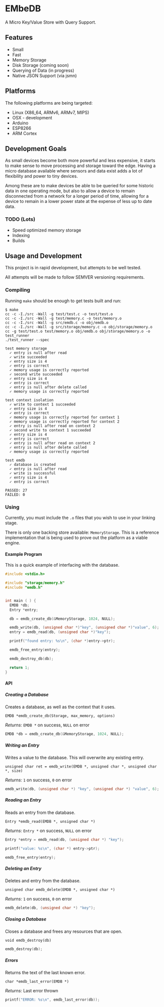# EMbeDB

A Micro Key/Value Store with Query Support.

## Features

* Small
* Fast
* Memory Storage
* Disk Storage (coming soon)
* Querying of Data (in progress)
* Native JSON Support (via jsmn)

## Platforms

The following platforms are being targeted:
* Linux (X86_64, ARMv6, ARMv7, MIPS)
* OSX - development
* Arduino
* ESP8266
* ARM Cortex

## Development Goals

As small devices become both more powerful and less expensive, it starts to make
sense to move processing and storage toward the edge.  Having a micro database
available where sensors and data exist adds a lot of flexibility and power to
tiny devices.

Among these are to make devices be able to be queried for some historic data
in one operating mode, but also to allow a device to remain disconnected from a
network for a longer period of time, allowing for a device to remain in a lower
power state at the expense of less up to date data.

### TODO (Lots)

* Speed optimized memory storage
* Indexing
* Builds


## Usage and Development

This project is in rapid development, but attempts to be well tested.

All attempts will be made to follow SEMVER versioning requirements.

### Compiling

Running `make` should be enough to get tests built and run:

```shell
$ make
cc -c -I./src -Wall -g test/test.c -o test/test.o
cc -c -I./src -Wall -g test/memory.c -o test/memory.o
cc -c -I./src -Wall -g src/emdb.c -o obj/emdb.o
cc -c -I./src -Wall -g src/storage/memory.c -o obj/storage/memory.o
cc -g test/test.o test/memory.o obj/emdb.o obj/storage/memory.o -o test_runner
./test_runner --spec

test memory storage
  ✓ entry is null after read
  ✓ write succeeded
  ✓ entry size is 4
  ✓ entry is correct
  ✓ memory usage is correctly reported
  ✓ second write succeeded
  ✓ entry size is 4
  ✓ entry is correct
  ✓ entry is null after delete called
  ✓ memory usage is correctly reported

test context isolation
  ✓ write to context 1 succeeded
  ✓ entry size is 4
  ✓ entry is correct
  ✓ memory usage is correctly reported for context 1
  ✓ memory usage is correctly reported for context 2
  ✓ entry is null after read on context 2
  ✓ second write to context 1 succeeded
  ✓ entry size is 4
  ✓ entry is correct
  ✓ entry is null after read on context 2
  ✓ entry is null after delete called
  ✓ memory usage is correctly reported

test emdb
  ✓ database is created
  ✓ entry is null after read
  ✓ write is successful
  ✓ entry size is 4
  ✓ entry is correct

PASSED: 27
FAILED: 0
```

### Using

Currently, you must include the `.o` files that you wish to use in your
linking stage.

There is only one backing store available: `MemoryStorage`.  This is a
reference implementation that is being used to prove out the platform as a
viable engine.

#### Example Program

This is a quick example of interfacing with the database.

```c
#include <stdio.h>

#include "storage/memory.h"
#include "emdb.h"


int main ( ) {
  EMDB *db;
  Entry *entry;

  db = emdb_create_db(&MemoryStorage, 1024, NULL);

  emdb_write(db, (unsigned char *)"key", (unsigned char *)"value", 6);
  entry = emdb_read(db, (unsigned char *)"key");

  printf("found entry: %s\n", (char *)entry->ptr);

  emdb_free_entry(entry);

  emdb_destroy_db(db);

  return 1;
}
```

#### API

##### Creating a Database

Creates a database, as well as the context that it uses.

`EMDB *emdb_create_db(Storage, max_memory, options)`

_Returns:_ `EMDB *` on success, `NULL` on error

```c
EMDB *db = emdb_create_db(&MemoryStorage, 1024, NULL);
```

##### Writing an Entry

Writes a value to the database.  This will overwrite any existing entry.

`unsigned char ret = emdb_write(EMDB *, unsigned char *, unsigned char *, size)`

_Returns:_ `1` on success, `0` on error

```c
emdb_write(db, (unsigned char *) "key", (unsigned char *) "value", 6);
```

##### Reading an Entry

Reads an entry from the database.

`Entry *emdb_read(EMDB *, unsigned char *)`

_Returns:_ `Entry *` on success, `NULL` on error

```c
Entry *entry = emdb_read(db, (unsigned char *) "key");

printf("value: %s\n", (char *) entry->ptr);

emdb_free_entry(entry);
```

##### Deleting an Entry

Deletes and entry from the database.

`unsigned char emdb_delete(EMDB *, unsigned char *)`

_Returns:_ `1` on success, `0` on error

```c
emdb_delete(db, (unsigned char *) "key");
```

##### Closing a Database

Closes a database and frees any resources that are open.

`void emdb_destroy(db)`

```c
emdb_destroy(db);
```

##### Errors

Returns the text of the last known error.

`char *emdb_last_error(EMDB *)`

_Returns:_ Last error thrown

```c
printf("ERROR: %s\n", emdb_last_error(db));
```
